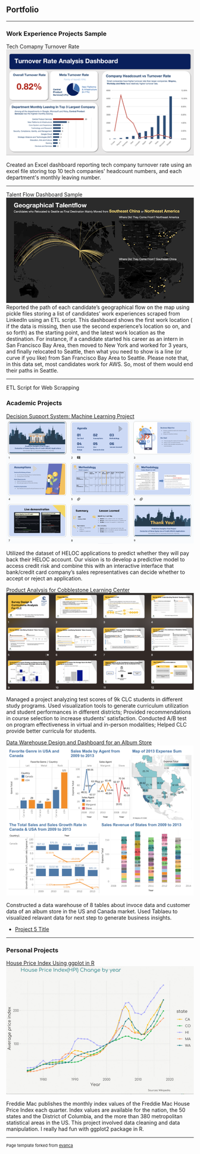 ## Portfolio

---

### Work Experience Projects Sample 

Tech Comapny Turnover Rate
<img src="images/image1.png?raw=true"/>

Created an Excel dashboard reporting tech company turnover rate using an excel file storing top 10 tech companies' headcount numbers, and each department's monthly leaving number.


---
Talent Flow Dashboard Sample
<img src="images/image2.png?raw=true"/>
Reported the path of each candidate’s geographical flow on the map using pickle files storing a list of candidates’ work experiences scraped from LinkedIn using an ETL script.
This dashboard shows the first work location ( if the data is missing, then use the second experience’s location so on, and so forth) as the starting point, and the latest work location as the destination. For instance, if a candidate started his career as an intern in San Francisco Bay Area, then moved to New York and worked for 3 years, and finally relocated to Seattle, then what you need to show is a line (or curve if you like) from San Francisco Bay Area to Seattle. Please note that, in this data set, most candidates work for AWS. So, most of them would end their paths in Seattle.

---
ETL Script for Web Scrapping


### Academic Projects

[Decision Support System: Machine Learning Project](/pdf/sample_presentation.pdf)
<img src="images/decision support system.png?raw=true"/>

Utilized the dataset of HELOC applications to predict whether they will pay back their HELOC account. Our vision is to develop a predictive model to access credit risk and combine this with an interactive interface that bank/credit card company’s sales representatives can decide whether to accept or reject an application.

[Product Analysis for Cobblestone Learning Center](/sample_page)
<img src="images/CLC project.png?raw=true"/>

Managed a project analyzing test scores of 9k CLC students in different study programs. Used visualization tools to generate curriculum utilization and student performances in different districts; Provided recommendations in course selection to increase students' satisfaction. Conducted A/B test on program effectiveness in virtual and in-person modalities; Helped CLC provide better curricula for students.


[Data Warehouse Design and Dashboard for an Album Store](http://example.com/)
<img src="images/dashboard.png?raw=true"/>

Constructed a data warehouse of 8 tables about invoce data and customer data of an album store in the US and Canada market. Used Tablaeu to visualized relavant data for next step to generate business insights.

- [Project 5 Title](http://example.com/)


---

### Personal Projects

[House Price Index Using ggplot in R](http://example.com/)
<img src="images/353D5D85-4DDF-4110-ADC6-4552D4F87712.JPG?raw=true"/>

Freddie Mac publishes the monthly index values of the Freddie Mac House Price Index each quarter. Index values are available for the nation, the 50 states and the District of Columbia, and the more than 380 metropolitan statistical areas in the US. This project involved data cleaning and data manipulation. I really had fun with ggplot2 package in R.



---
<p style="font-size:11px">Page template forked from <a href="https://github.com/evanca/quick-portfolio">evanca</a></p>
<!-- Remove above link if you don't want to attibute -->
